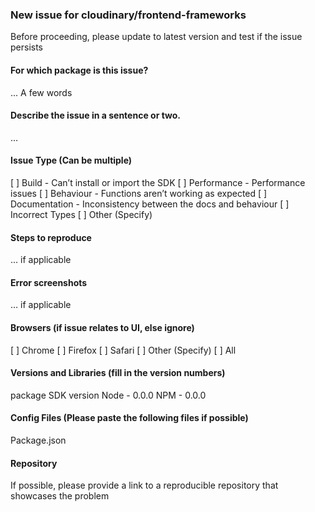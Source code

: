 ### New issue for cloudinary/frontend-frameworks
Before proceeding, please update to latest version and test if the issue persists

#### For which package is this issue?
... A few words

#### Describe the issue in a sentence or two.
…

#### Issue Type (Can be multiple)
[ ] Build - Can’t install or import the SDK
[ ] Performance - Performance issues
[ ] Behaviour - Functions aren’t working as expected
[ ] Documentation - Inconsistency between the docs and behaviour
[ ] Incorrect Types
[ ] Other (Specify)

#### Steps to reproduce
… if applicable

#### Error screenshots
… if applicable

#### Browsers (if issue relates to UI, else ignore)
[ ] Chrome
[ ] Firefox
[ ] Safari
[ ] Other (Specify)
[ ] All

#### Versions and Libraries (fill in the version numbers)
package SDK version
Node - 0.0.0
NPM - 0.0.0

#### Config Files (Please paste the following files if possible)
Package.json

#### Repository
If possible, please provide a link to a reproducible repository that showcases the problem
